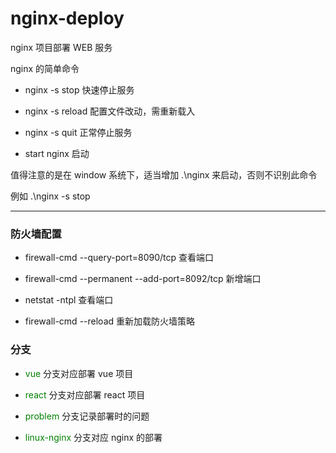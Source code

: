 # nginx-deploy

nginx 项目部署 WEB 服务

nginx 的简单命令

- nginx -s stop 快速停止服务

- nginx -s reload 配置文件改动，需重新载入

- nginx -s quit 正常停止服务

- start nginx 启动

值得注意的是在 window 系统下，适当增加 .\nginx 来启动，否则不识别此命令

例如 .\nginx -s stop

---

### 防火墙配置

- firewall-cmd --query-port=8090/tcp 查看端口

- firewall-cmd --permanent --add-port=8092/tcp 新增端口

- netstat -ntpl    查看端口

- firewall-cmd --reload 重新加载防火墙策略
### 分支

- <font color="green">vue</font> 分支对应部署 vue 项目

- <font color="green">react</font> 分支对应部署 react 项目

- <font color="green">problem</font> 分支记录部署时的问题

- <font color="green">linux-nginx</font> 分支对应 nginx 的部署
